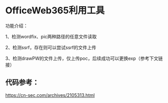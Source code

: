 # OfficeWeb365利用工具



功能介绍：

1、检测wordfix、pic两种路径的任意文件读取

2、检测ssrf，存在则可以尝试ssrf的文件上传

3、检测drawPW的文件上传，仅上传poc，后续成功可以更换exp（参考下文链接）



## 代码参考：

  https://cn-sec.com/archives/2105313.html
